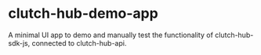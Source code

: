 # clutch-hub-demo-app
A minimal UI app to demo and manually test the functionality of clutch-hub-sdk-js, connected to clutch-hub-api.
